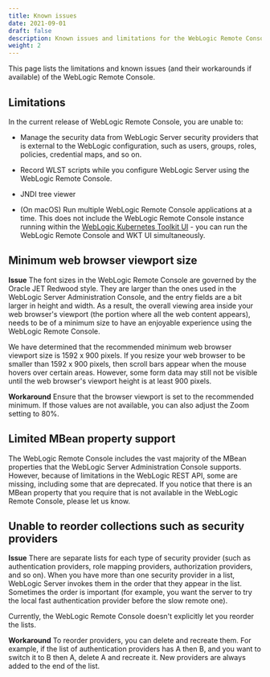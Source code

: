 ```yaml
---
title: Known issues
date: 2021-09-01
draft: false
description: Known issues and limitations for the WebLogic Remote Console
weight: 2
---
```


This page lists the limitations and known issues (and their workarounds if available) of the WebLogic Remote Console.

## Limitations
In the current release of WebLogic Remote Console, you are unable to: 

* Manage the security data from WebLogic Server security providers that is external to the WebLogic configuration, such as users, groups, roles, policies, credential maps, and so on.

* Record WLST scripts while you configure WebLogic Server using the WebLogic Remote Console.

* JNDI tree viewer

* (On macOS) Run multiple WebLogic Remote Console applications at a time. This does not include the WebLogic Remote Console instance running within the [WebLogic Kubernetes Toolkit UI](https://oracle.github.io/weblogic-toolkit-ui/) - you can run the WebLogic Remote Console and WKT UI simultaneously.

## Minimum web browser viewport size
**Issue** The font sizes in the WebLogic Remote Console are governed by the Oracle JET Redwood style. They are larger than the ones used in the WebLogic Server Administration Console, and the entry fields are a bit larger in height and width. As a result, the overall viewing area inside your web browser's viewport (the portion where all the web content appears), needs to be of a minimum size to have an enjoyable experience using the WebLogic Remote Console.

We have determined that the recommended minimum web browser viewport size is 1592 x 900 pixels. If you resize your web browser to be smaller than 1592 x 900 pixels, then scroll bars appear when the mouse hovers over certain areas. However, some form data may still not be visible until the web browser's viewport height is at least 900 pixels.

**Workaround** Ensure that the browser viewport is set to the recommended minimum. If those values are not available, you can also adjust the Zoom setting to 80%.

## Limited MBean property support
The WebLogic Remote Console includes the vast majority of the MBean properties that the WebLogic Server Administration Console supports. However, because of limitations in the WebLogic REST API, some are missing, including some that are deprecated. If you notice that there is an MBean property that you require that is not available in the WebLogic Remote Console, please let us know.

## Unable to reorder collections such as security providers
**Issue** There are separate lists for each type of security provider (such as authentication providers, role mapping providers, authorization providers, and so on).
When you have more than one security provider in a list, WebLogic Server invokes them in the order that they appear in the list.  Sometimes the order is important (for example, you want the server to try the local fast authentication provider before the slow remote one).

Currently, the WebLogic Remote Console doesn't explicitly let you reorder the lists.

**Workaround** To reorder providers, you can delete and recreate them. For example, if the list of authentication providers has A then B, and you want to switch it to B then A, delete A and recreate it. New providers are always added to the end of the list.